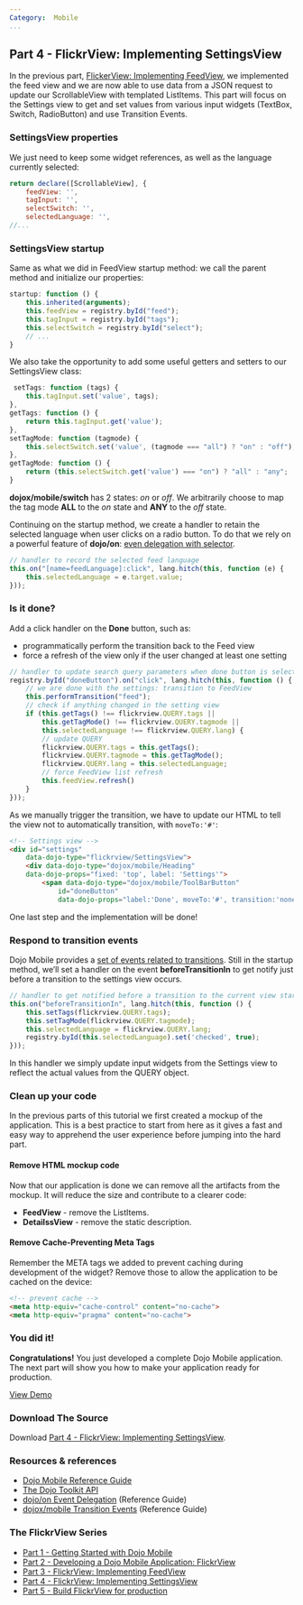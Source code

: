 ```yaml
---
Category:  Mobile
...
```


## Part 4 - FlickrView: Implementing SettingsView

In the previous part, [FlickerView: Implementing FeedView](../part3), we implemented the feed view and we are now
able to use data from a JSON request to update our ScrollableView with templated ListItems. This part will focus on the
Settings view to get and set values from various input widgets (TextBox, Switch, RadioButton) and use Transition Events.

### SettingsView properties

We just need to keep some widget references, as well as the language currently selected:

```js
return declare([ScrollableView], {
	feedView: '',
	tagInput: '',
	selectSwitch: '',
	selectedLanguage: '',
//...
```
### SettingsView startup

Same as what we did in FeedView startup method: we call the parent method and initialize our properties:

```js
startup: function () {
	this.inherited(arguments);
	this.feedView = registry.byId("feed");
	this.tagInput = registry.byId("tags");
	this.selectSwitch = registry.byId("select");
	// ...
}
```

We also take the opportunity to add some useful getters and setters to our SettingsView class:

```js
 setTags: function (tags) {
	this.tagInput.set('value', tags);
},
getTags: function () {
	return this.tagInput.get('value');
},
setTagMode: function (tagmode) {
	this.selectSwitch.set('value', (tagmode === "all") ? "on" : "off");
},
getTagMode: function () {
	return (this.selectSwitch.get('value') === "on") ? "all" : "any";
}
```

**dojox/mobile/switch** has 2 states: _on_ or _off_. We arbitrarily choose to map the tag mode **ALL** to the _on_
state and **ANY** to the _off_ state.

Continuing on the startup method, we create a handler to retain the selected language when user clicks on a
radio button. To do that we rely on a powerful feature of
**dojo/on**: [even delegation with selector](http://dojotoolkit.org/reference-guide/dojo/on.html#event-delegation).

```js
// handler to record the selected feed language
this.on("[name=feedLanguage]:click", lang.hitch(this, function (e) {
	this.selectedLanguage = e.target.value;
}));
```
### Is it done?

Add a click handler on the **Done** button, such as:

*   programmatically perform the transition back to the Feed view
*   force a refresh of the view only if the user changed at least one setting

```js
// handler to update search query parameters when done button is selected
registry.byId("doneButton").on("click", lang.hitch(this, function () {
	// we are done with the settings: transition to FeedView
	this.performTransition("feed");
	// check if anything changed in the setting view
	if (this.getTags() !== flickrview.QUERY.tags ||
		this.getTagMode() !== flickrview.QUERY.tagmode ||
		this.selectedLanguage !== flickrview.QUERY.lang) {
		// update QUERY
		flickrview.QUERY.tags = this.getTags();
		flickrview.QUERY.tagmode = this.getTagMode();
		flickrview.QUERY.lang = this.selectedLanguage;
		// force FeedView list refresh
		this.feedView.refresh()
	}
}));
```

As we manually trigger the transition, we have to update our HTML to tell the view not to automatically transition,
with `moveTo:'#'`:

```html
<!-- Settings view -->
<div id="settings"
	data-dojo-type="flickrview/SettingsView">
	<div data-dojo-type="dojox/mobile/Heading"
	data-dojo-props="fixed: 'top', label: 'Settings'">
		<span data-dojo-type="dojox/mobile/ToolBarButton"
			id="doneButton"
			data-dojo-props="label:'Done', moveTo:'#', transition:'none'" style="float:right;"></span>
```

One last step and the implementation will be done!

### Respond to transition events

Dojo Mobile provides a
[set of events related to transitions](http://dojotoolkit.org/reference-guide/dojox/mobile/transition-events.html).
Still in the startup method, we’ll set a handler on the event **beforeTransitionIn** to get notify just before a
transition to the settings view occurs.

```js
// handler to get notified before a transition to the current view starts
this.on("beforeTransitionIn", lang.hitch(this, function () {
	this.setTags(flickrview.QUERY.tags);
	this.setTagMode(flickrview.QUERY.tagmode);
	this.selectedLanguage = flickrview.QUERY.lang;
	registry.byId(this.selectedLanguage).set('checked', true);
}));
```

In this handler we simply update input widgets from the Settings view to reflect the actual values from the QUERY object.

### Clean up your code

In the previous parts of this tutorial we first created a mockup of the application. This is a best practice to start
from here as it gives a fast and easy way to apprehend the user experience before jumping into the hard part.

#### Remove HTML mockup code

Now that our application is done we can remove all the artifacts from the mockup. It will reduce the size and
contribute to a clearer code:

*   **FeedView** - remove the ListItems.
*   **DetailssView** - remove the static description.

#### Remove Cache-Preventing Meta Tags

Remember the META tags we added to prevent caching during development of the widget? Remove those to allow the
application to be cached on the device:

```html
<!-- prevent cache -->
<meta http-equiv="cache-control" content="no-cache">
<meta http-equiv="pragma" content="no-cache">
```

### You did it!

**Congratulations!** You just developed a complete Dojo Mobile application. The next part will show you how to make
your application ready for production.

<a href="demo/flickrview.html" class="button">View Demo</a>

### Download The Source

Download [Part 4 - FlickrView: Implementing SettingsView](resources/DojoMobilePart4.zip).

### Resources & references

*   [Dojo Mobile Reference Guide](http://dojotoolkit.org/reference-guide/dojox/mobile.html)
*   [The Dojo Toolkit API](http://dojotoolkit.org/api)
*   [dojo/on Event Delegation](http://dojotoolkit.org/reference-guide/dojo/on.html#event-delegation) (Reference Guide)
*   [dojox/mobile Transition Events](http://dojotoolkit.org/reference-guide/dojox/mobile/transition-events.html) (Reference Guide)

### The FlickrView Series

* [Part 1 - Getting Started with Dojo Mobile](../part1/)
* [Part 2 - Developing a Dojo Mobile Application: FlickrView](../part2/)
* [Part 3 - FlickrView: Implementing FeedView](../part3/)
* [Part 4 - FlickrView: Implementing SettingsView](../part4/)
* [Part 5 - Build FlickrView for production](../part5/)